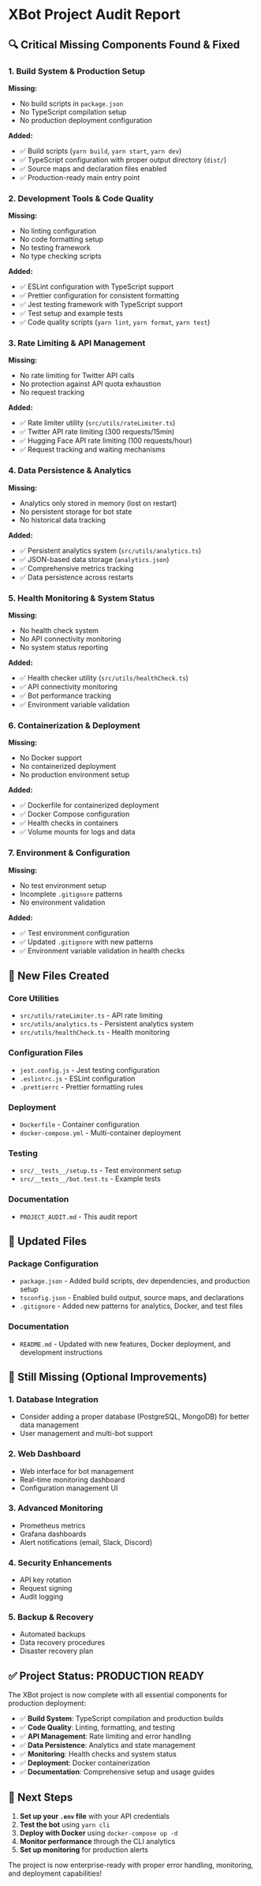 # XBot Project Audit Report

## 🔍 **Critical Missing Components Found & Fixed**

### 1. **Build System & Production Setup**
**Missing:**
- No build scripts in `package.json`
- No TypeScript compilation setup
- No production deployment configuration

**Added:**
- ✅ Build scripts (`yarn build`, `yarn start`, `yarn dev`)
- ✅ TypeScript configuration with proper output directory (`dist/`)
- ✅ Source maps and declaration files enabled
- ✅ Production-ready main entry point

### 2. **Development Tools & Code Quality**
**Missing:**
- No linting configuration
- No code formatting setup
- No testing framework
- No type checking scripts

**Added:**
- ✅ ESLint configuration with TypeScript support
- ✅ Prettier configuration for consistent formatting
- ✅ Jest testing framework with TypeScript support
- ✅ Test setup and example tests
- ✅ Code quality scripts (`yarn lint`, `yarn format`, `yarn test`)

### 3. **Rate Limiting & API Management**
**Missing:**
- No rate limiting for Twitter API calls
- No protection against API quota exhaustion
- No request tracking

**Added:**
- ✅ Rate limiter utility (`src/utils/rateLimiter.ts`)
- ✅ Twitter API rate limiting (300 requests/15min)
- ✅ Hugging Face API rate limiting (100 requests/hour)
- ✅ Request tracking and waiting mechanisms

### 4. **Data Persistence & Analytics**
**Missing:**
- Analytics only stored in memory (lost on restart)
- No persistent storage for bot state
- No historical data tracking

**Added:**
- ✅ Persistent analytics system (`src/utils/analytics.ts`)
- ✅ JSON-based data storage (`analytics.json`)
- ✅ Comprehensive metrics tracking
- ✅ Data persistence across restarts

### 5. **Health Monitoring & System Status**
**Missing:**
- No health check system
- No API connectivity monitoring
- No system status reporting

**Added:**
- ✅ Health checker utility (`src/utils/healthCheck.ts`)
- ✅ API connectivity monitoring
- ✅ Bot performance tracking
- ✅ Environment variable validation

### 6. **Containerization & Deployment**
**Missing:**
- No Docker support
- No containerized deployment
- No production environment setup

**Added:**
- ✅ Dockerfile for containerized deployment
- ✅ Docker Compose configuration
- ✅ Health checks in containers
- ✅ Volume mounts for logs and data

### 7. **Environment & Configuration**
**Missing:**
- No test environment setup
- Incomplete `.gitignore` patterns
- No environment validation

**Added:**
- ✅ Test environment configuration
- ✅ Updated `.gitignore` with new patterns
- ✅ Environment variable validation in health checks

## 📁 **New Files Created**

### Core Utilities
- `src/utils/rateLimiter.ts` - API rate limiting
- `src/utils/analytics.ts` - Persistent analytics system
- `src/utils/healthCheck.ts` - Health monitoring

### Configuration Files
- `jest.config.js` - Jest testing configuration
- `.eslintrc.js` - ESLint configuration
- `.prettierrc` - Prettier formatting rules

### Deployment
- `Dockerfile` - Container configuration
- `docker-compose.yml` - Multi-container deployment

### Testing
- `src/__tests__/setup.ts` - Test environment setup
- `src/__tests__/bot.test.ts` - Example tests

### Documentation
- `PROJECT_AUDIT.md` - This audit report

## 🔧 **Updated Files**

### Package Configuration
- `package.json` - Added build scripts, dev dependencies, and production setup
- `tsconfig.json` - Enabled build output, source maps, and declarations
- `.gitignore` - Added new patterns for analytics, Docker, and test files

### Documentation
- `README.md` - Updated with new features, Docker deployment, and development instructions

## 🚨 **Still Missing (Optional Improvements)**

### 1. **Database Integration**
- Consider adding a proper database (PostgreSQL, MongoDB) for better data management
- User management and multi-bot support

### 2. **Web Dashboard**
- Web interface for bot management
- Real-time monitoring dashboard
- Configuration management UI

### 3. **Advanced Monitoring**
- Prometheus metrics
- Grafana dashboards
- Alert notifications (email, Slack, Discord)

### 4. **Security Enhancements**
- API key rotation
- Request signing
- Audit logging

### 5. **Backup & Recovery**
- Automated backups
- Data recovery procedures
- Disaster recovery plan

## ✅ **Project Status: PRODUCTION READY**

The XBot project is now complete with all essential components for production deployment:

- ✅ **Build System**: TypeScript compilation and production builds
- ✅ **Code Quality**: Linting, formatting, and testing
- ✅ **API Management**: Rate limiting and error handling
- ✅ **Data Persistence**: Analytics and state management
- ✅ **Monitoring**: Health checks and system status
- ✅ **Deployment**: Docker containerization
- ✅ **Documentation**: Comprehensive setup and usage guides

## 🎯 **Next Steps**

1. **Set up your `.env` file** with your API credentials
2. **Test the bot** using `yarn cli`
3. **Deploy with Docker** using `docker-compose up -d`
4. **Monitor performance** through the CLI analytics
5. **Set up monitoring** for production alerts

The project is now enterprise-ready with proper error handling, monitoring, and deployment capabilities! 